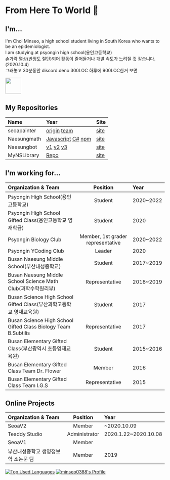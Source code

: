 # From Here To World 👋
## I'm...
I'm Choi Minseo, a high school student living in South Korea who wants to be an epidemiologist.\
I am studying at psyongin high school(용인고등학교)\
손가락 열상(반정도 절단)되어 활동이 줄어들거나 개발 속도가 느려질 것 같습니다.(2020.10.4)\
그래놓고 30분동안 discord.deno 300LOC 하루에 900LOC한거 보면

<a href="https://sourcerer.io/minseo0388"><img src="https://avatars2.githubusercontent.com/u/42634731?v=4" height="50px" width="50px" alt=""/></a>
<a href="https://sourcerer.io/minseo0388"><img src="https://img.shields.io/badge/JavaScript-480%20commits-orange.svg" alt=""></a>
<a href="https://sourcerer.io/minseo0388"><img src="https://img.shields.io/badge/HTML-156%20commits-orange.svg" alt=""></a>
<a href="https://sourcerer.io/minseo0388"><img src="https://img.shields.io/badge/DOS Batch-37%20commits-orange.svg" alt=""></a>
<a href="https://sourcerer.io/minseo0388"><img src="https://img.shields.io/badge/C++++-28%20commits-orange.svg" alt=""></a>
<a href="https://sourcerer.io/minseo0388"><img src="https://img.shields.io/badge/TypeScript-12%20commits-orange.svg" alt=""></a>
<a href="https://sourcerer.io/minseo0388"><img src="https://img.shields.io/badge/C++-7%20commits-orange.svg" alt=""></a>

## My Repositories
| Name | Year | Site |
|:-------------------- |:-------- |:-------- |
| seoapainter | [origin](https://github.com/minseo0388/seoapainter) [team](https://github.com/seoaapp/seoapainter) | [site](https://seoa.ga)
| Naesungmath | [Javascript](https://github.com/minseo0388/Naesungmath) [C#](https://github.com/minseo0388/naesungmath-cs) [npm](https://npmjs.com/package/Naesungmath) | [site](https://mynslab.net/naesungmath)
| Naesungbot | [v1](https://github.com/minseo0388/Naesungbot-v1) [v2](https://github.com/minseo0388/Naesungbot-v2) [v3](https://github.com/minseo0388/Naesungbot-v3)| [site](https://github.com/minseo0388/NaesungbotPage)
| MyNSLibrary | [Repo](https://github.com/minseo0388/naesunglibrary) | [site](https://mynslab.net/library)
## I'm working for...
| Organization & Team  | Position | Year                                                                                 |
|:-------------------- |:--------:|:------ |
| Psyongin High School(용인고등학교)     | Student | 2020~2022
| Psyongin High School Gifted Class(용인고등학교 영재학급) | Student | 2020
| Psyongin Biology Club | Member, 1st grader representative | 2020~2022
| Psyongin YCoding Club | Leader | 2020
| Busan Naesung Middle School(부산내성중학교) | Student | 2017~2019
| Busan Naesung Middle School Science Math Club(과학수학원리부) | Representative | 2018~2019
| Busan Science High School Gifted Class(부산과학고등학교 영재교육원) | Student | 2017
| Busan Science High School Gifted Class Biology Team B.Subtilis | Representative | 2017
| Busan Elementary Gifted Class(부산광역시 초등영재교육원) | Student | 2015~2016
| Busan Elementary Gifted Class Team Dr. Flower | Member | 2016
| Busan Elementary Gifted Class Team I.G.S | Representative | 2015
## Online Projects
| Organization & Team | Position | Year
|:-------------------- |:--------:|:------ |
| SeoaV2 | Member | ~2020.10.09
| Teaddy Studio | Administrator | 2020.1.22~2020.10.08
| SeoaV1 | Member | 
| 부산내성중학교 생명정보학 소논문 팀 | Member | 2019

[![Top Used Languages](https://github-readme-stats.vercel.app/api/top-langs/?username=minseo0388&hide_border=true)](https://github.com/minseo0388)
[![minseo0388's Profile](https://github-readme-stats.vercel.app/api?username=minseo0388&show_icons=true&hide_border=true)](https://github.com/minseo0388)
